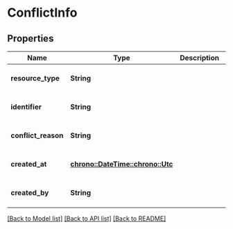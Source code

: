 # ConflictInfo

## Properties
Name | Type | Description | Notes
------------ | ------------- | ------------- | -------------
**resource_type** | **String** |  | [optional] [default to None]
**identifier** | **String** |  | [optional] [default to None]
**conflict_reason** | **String** |  | [optional] [default to None]
**created_at** | [**chrono::DateTime::<chrono::Utc>**](DateTime.md) |  | [optional] [default to None]
**created_by** | **String** |  | [optional] [default to None]

[[Back to Model list]](../README.md#documentation-for-models) [[Back to API list]](../README.md#documentation-for-api-endpoints) [[Back to README]](../README.md)



